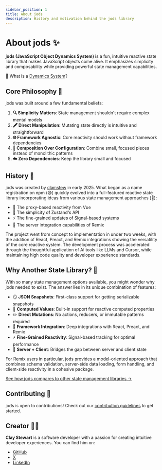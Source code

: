 ```yaml
---
sidebar_position: 1
title: About jods
description: History and motivation behind the jods library
---
```


# About jods ✨

**jods (JavaScript Object Dynamics System)** is a fun, intuitive reactive state library that makes JavaScript objects come alive. It emphasizes simplicity and composability while providing powerful state management capabilities.

🤔 What is a [Dynamics System](#)?

<!-- make page about what a dynamics system is in a full stack context like remix -->

## Core Philosophy 🧭

jods was built around a few fundamental beliefs:

1. **🔍 Simplicity Matters**: State management shouldn't require complex mental models
2. **🖋️ Direct Manipulation**: Mutating state directly is intuitive and straightforward
3. **🌐 Framework Agnostic**: Core reactivity should work without framework dependencies
4. **🧩 Composition Over Configuration**: Combine small, focused pieces instead of monolithic patterns
5. **☁️ Zero Dependencies**: Keep the library small and focused

## History 📜

jods was created by [clamstew](https://github.com/clamstew) in early 2025. What began as a name registration on npm (😅) quickly evolved into a full-featured reactive state library incorporating ideas from various state management approaches (🤯):

- 🔄 The proxy-based reactivity from Vue
- 🧠 The simplicity of Zustand's API
- ⚡ The fine-grained updates of Signal-based systems
- 🚀 The server integration capabilities of Remix

The project went from concept to implementation in under two weeks, with the addition of React, Preact, and Remix integrations showing the versatility of the core reactive system. The development process was accelerated through the thoughtful application of AI tools like LLMs and Cursor, while maintaining high code quality and developer experience standards.

## Why Another State Library? 🤔

With so many state management options available, you might wonder why jods needed to exist. The answer lies in its unique combination of features:

- 🪞 **JSON Snapshots**: First-class support for getting serializable snapshots
- 🧮 **Computed Values**: Built-in support for reactive computed properties
- ✏️ **Direct Mutations**: No actions, reducers, or immutable patterns required
- 🔌 **Framework Integration**: Deep integrations with React, Preact, and Remix
- ⚡ **Fine-Grained Reactivity**: Signal-based tracking for optimal performance
- 🌉 **Server + Client**: Bridges the gap between server and client state

For Remix users in particular, jods provides a model-oriented approach that combines schema validation, server-side data loading, form handling, and client-side reactivity in a cohesive package.

[See how jods compares to other state management libraries →](/#compare)

## Contributing 🤝

jods is open to contributions! Check out our [contribution guidelines](https://github.com/clamstew/jods/blob/main/CONTRIBUTING.md) to get started.

## Creator 👨‍💻

**Clay Stewart** is a software developer with a passion for creating intuitive developer experiences. You can find him on:

- [GitHub](https://github.com/clamstew)
- [X](https://x.com/clay_stewart)
- [LinkedIn](https://www.linkedin.com/in/claystewart/)
